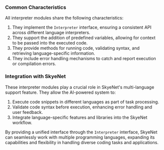 ### Common Characteristics

All interpreter modules share the following characteristics:
1. They implement the `Interpreter` interface, ensuring a consistent API across different language interpreters.
2. They support the addition of predefined variables, allowing for context to be passed into the executed code.
3. They provide methods for running code, validating syntax, and retrieving language-specific information.
4. They include error handling mechanisms to catch and report execution or compilation errors.

### Integration with SkyeNet

These interpreter modules play a crucial role in SkyeNet's multi-language support feature. They allow the AI-powered system to:
1. Execute code snippets in different languages as part of task processing.
2. Validate code syntax before execution, enhancing error handling and user feedback.
3. Integrate language-specific features and libraries into the SkyeNet workflow.

By providing a unified interface through the `Interpreter` interface, SkyeNet can seamlessly work with multiple programming languages, expanding its capabilities and flexibility in handling diverse coding tasks and applications.